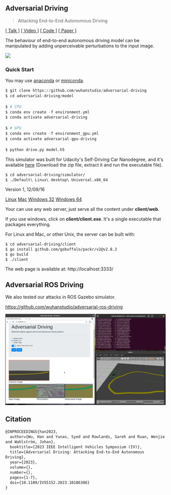 ## Adversarial Driving

> Attacking End-to-End Autonomous Driving

[[ Talk ]](https://driving.wuhanstudio.uk) [[ Video ]](https://youtu.be/I0i8uN2oOP0) [[ Code ]](https://github.com/wuhanstudio/adversarial-driving) [[ Paper ]](https://arxiv.org/abs/2103.09151)

The behaviour of end-to-end autonomous driving model can be manipulated by adding unperceivable perturbations to the input image.

[![](./doc/adversarial-driving.png)](https://driving.wuhanstudio.uk)

### Quick Start

You may use [anaconda](https://www.continuum.io/downloads) or [miniconda](https://conda.io/miniconda.html). 

```python
$ git clone https://github.com/wuhanstudio/adversarial-driving
$ cd adversarial-driving/model

$ # CPU
$ conda env create -f environment.yml
$ conda activate adversarial-driving

$ # GPU
$ conda env create -f environment_gpu.yml
$ conda activate adversarial-gpu-driving

$ python drive.py model.h5
```

This simulator was built for Udacity's Self-Driving Car Nanodegree, and it's available [here](https://github.com/udacity/self-driving-car-sim) (Download the zip file, extract it and run the executable file).

```
$ cd adversarial-driving/simulator/
$ ./Default\ Linux\ desktop\ Universal.x86_64
```

Version 1, 12/09/16

[Linux](https://d17h27t6h515a5.cloudfront.net/topher/2016/November/5831f0f7_simulator-linux/simulator-linux.zip)
[Mac](https://d17h27t6h515a5.cloudfront.net/topher/2016/November/5831f290_simulator-macos/simulator-macos.zip)
[Windows 32](https://d17h27t6h515a5.cloudfront.net/topher/2016/November/5831f4b6_simulator-windows-32/simulator-windows-32.zip)
[Windows 64](https://d17h27t6h515a5.cloudfront.net/topher/2016/November/5831f3a4_simulator-windows-64/simulator-windows-64.zip)


Your can use any web server, just serve all the content under **client/web**.

If you use windows, click on **client/client.exe**. It's a single executable that packages everything.

For Linux and Mac, or other Unix, the server can be built with:

```
$ cd adversarial-driving/client
$ go install github.com/gobuffalo/packr/v2@v2.8.3
$ go build
$ ./client
```

The web page is available at: http://localhost:3333/

<!-- <a href="https://youtu.be/DOdaiGxgHEs"><img src="./doc/video.png" /></a> -->

## Adversarial ROS Driving

We also tested our attacks in ROS Gazebo simulator. 

https://github.com/wuhanstudio/adversarial-ros-driving

[![](https://raw.githubusercontent.com/wuhanstudio/adversarial-ros-driving/master/doc/adversarial-ros-driving.png)](https://github.com/wuhanstudio/adversarial-ros-driving)

## Citation

```
@INPROCEEDINGS{han2023,
  author={Wu, Han and Yunas, Syed and Rowlands, Sareh and Ruan, Wenjie and Wahlström, Johan},
  booktitle={2023 IEEE Intelligent Vehicles Symposium (IV)}, 
  title={Adversarial Driving: Attacking End-to-End Autonomous Driving}, 
  year={2023},
  volume={},
  number={},
  pages={1-7},
  doi={10.1109/IV55152.2023.10186386}
}
```
